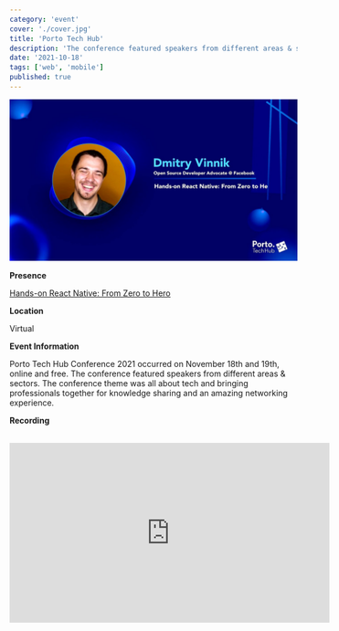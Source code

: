 ```yaml
---
category: 'event'
cover: './cover.jpg'
title: 'Porto Tech Hub'
description: 'The conference featured speakers from different areas & sectors.'
date: '2021-10-18'
tags: ['web', 'mobile']
published: true
---
```

![cover](./cover.jpg)

**Presence**

[Hands-on React Native: From Zero to Hero]()

**Location**

Virtual

**Event Information**

Porto Tech Hub Conference 2021 occurred on November 18th and 19th, online and free. The conference featured speakers from different areas & sectors. The conference theme was all about tech and bringing professionals together for knowledge sharing and an amazing networking experience.

**Recording**

<br>

<iframe width="560" height="315" src="https://www.youtube.com/embed/3J4hlbpczY8" title="YouTube video player" frameborder="0" allow="accelerometer; autoplay; clipboard-write; encrypted-media; gyroscope; picture-in-picture" allowfullscreen></iframe>

<br>
